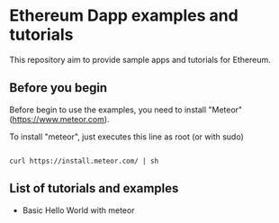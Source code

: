 # Ethereum Dapp examples and tutorials
This repository aim to provide sample apps and tutorials for Ethereum.

## Before you begin
Before begin to use the examples, you need to install "Meteor" (https://www.meteor.com).

To install "meteor", just executes this line as root (or with sudo)

<code bash>
curl https://install.meteor.com/ | sh
</code>

## List of tutorials and examples 
  * Basic Hello World with meteor
